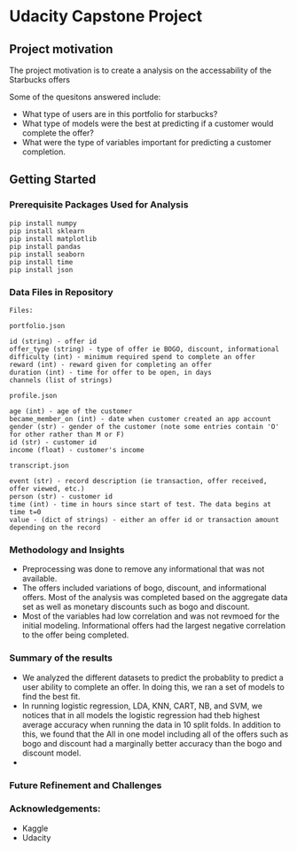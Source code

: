 Udacity Capstone Project 
===========================

## Project motivation

The project motivation is to create a analysis on the accessability of the Starbucks offers

Some of the quesitons answered include:


* What type of users are in this portfolio for starbucks?
* What type of models were the best at predicting if a customer would complete the offer?
* What were the type of variables important for predicting a customer completion.

## Getting Started

### Prerequisite Packages Used for Analysis

```
pip install numpy
pip install sklearn
pip install matplotlib
pip install pandas
pip install seaborn
pip install time
pip install json
```


### Data Files in Repository

```
Files:
```
```
portfolio.json

id (string) - offer id
offer_type (string) - type of offer ie BOGO, discount, informational
difficulty (int) - minimum required spend to complete an offer
reward (int) - reward given for completing an offer
duration (int) - time for offer to be open, in days
channels (list of strings)
```

```
profile.json

age (int) - age of the customer
became_member_on (int) - date when customer created an app account
gender (str) - gender of the customer (note some entries contain 'O' for other rather than M or F)
id (str) - customer id
income (float) - customer's income
```

```
transcript.json

event (str) - record description (ie transaction, offer received, offer viewed, etc.)
person (str) - customer id
time (int) - time in hours since start of test. The data begins at time t=0
value - (dict of strings) - either an offer id or transaction amount depending on the record
```

### Methodology and Insights
- Preprocessing was done to remove any informational that was not available. 
- The offers included variations of bogo, discount, and informational offers. Most of the analysis was completed based on the aggregate data set as well as monetary discounts such as bogo and discount.
- Most of the variables had low correlation and was not revmoed for the initial modeling. Informational offers had the largest negative correlation to the offer being completed.

### Summary of the results
- We analyzed the different datasets to predict the probablity to predict a user ability to complete an offer. In doing this, we ran a set of models to find the best fit. 
- In running logistic regression, LDA, KNN, CART, NB, and SVM, we notices that in all models the logistic regression had theb highest average accuracy when running the data in 10 split folds. In addition to this, we found that the All in one model including all of the offers such as bogo and discount had a marginally better accuracy than the bogo and discount model. 
-



### Future Refinement and Challenges

### Acknowledgements:
- Kaggle
- Udacity
